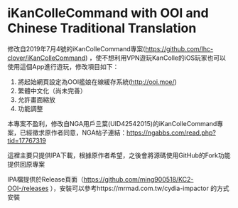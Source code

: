 # iKanColleCommand with OOI and Chinese Traditional Translation
修改自2019年7月4號的iKanColleCommand專案(https://github.com/lhc-clover/iKanColleCommand)
，使不想利用VPN遊玩KanColle的iOS玩家也可以使用這個App進行遊玩，修改項目如下：

1. 將起始網頁設定為OOI艦娘在線緩存系統(http://ooi.moe/)
2. 繁體中文化（尚未完善）
3. 允許畫面縮放
4. 功能調整

本專案不盈利，修改自NGA用戶亖葉(UID42542015)的iKanColleCommand專案，已經徵求原作者同意，NGA帖子連結：https://ngabbs.com/read.php?tid=17767319

這裡主要只提供IPA下載，根據原作者希望，之後會將源碼使用GitHub的Fork功能提供回原專案

IPA檔提供於Release頁面（https://github.com/ming900518/KC2-OOI-/releases
），安裝可以參考https://mrmad.com.tw/cydia-impactor
的方式安裝
